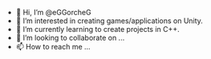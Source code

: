 - 👋 Hi, I’m @eGGorcheG
- 👀 I’m interested in creating games/applications on Unity.
- 🌱 I’m currently learning to create projects in С++.
- 💞️ I’m looking to collaborate on ...
- 📫 How to reach me ...

<!---
eGGorcheG/eGGorcheG is a ✨ special ✨ repository because its `README.md` (this file) appears on your GitHub profile.
You can click the Preview link to take a look at your changes.
--->
